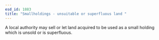 ```yaml
---
esd_id: 1883
title: "Smallholdings - unsuitable or superfluous land "
---
```


A local authority may sell or let land acquired to be used as a small holding which is unsold or is superfluous.

